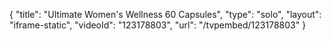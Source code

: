 {
    "title": "Ultimate Women's Wellness  60 Capsules",
    "type": "solo",
    "layout": "iframe-static",
    "videoId": "123178803",
    "url": "\/tvpembed\/123178803"
}